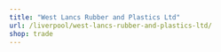 ```yaml
---
title: "West Lancs Rubber and Plastics Ltd"
url: /liverpool/west-lancs-rubber-and-plastics-ltd/
shop: trade
---
```

